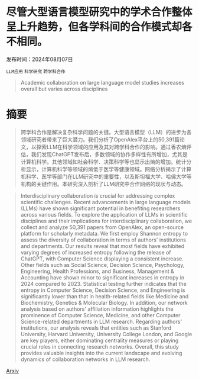 # 尽管大型语言模型研究中的学术合作整体呈上升趋势，但各学科间的合作模式却各不相同。

发布时间：2024年08月07日

`LLM应用` `科学研究` `跨学科合作`

> Academic collaboration on large language model studies increases overall but varies across disciplines

# 摘要

> 跨学科合作是解决复杂科学问题的关键。大型语言模型（LLM）的进步为各领域研究者带来了巨大潜力。我们分析了OpenAlex平台上的50,391篇论文，以探索LLM在科学领域的应用及其对跨学科合作的影响。通过香农熵评估，我们发现ChatGPT发布后，多数领域的协作多样性有所增加，尤其是计算机科学。其他领域如社会科学、决策科学等也显示出熵的增加。统计分析显示，计算机科学等领域的熵低于医学等健康领域。网络分析揭示了计算机科学、医学等部门在LLM研究中的重要性，以及斯坦福大学、哈佛大学等机构的关键作用。本研究深入剖析了LLM研究中合作网络的现状与动态。

> Interdisciplinary collaboration is crucial for addressing complex scientific challenges. Recent advancements in large language models (LLMs) have shown significant potential in benefiting researchers across various fields. To explore the application of LLMs in scientific disciplines and their implications for interdisciplinary collaboration, we collect and analyze 50,391 papers from OpenAlex, an open-source platform for scholarly metadata. We first employ Shannon entropy to assess the diversity of collaboration in terms of authors' institutions and departments. Our results reveal that most fields have exhibited varying degrees of increased entropy following the release of ChatGPT, with Computer Science displaying a consistent increase. Other fields such as Social Science, Decision Science, Psychology, Engineering, Health Professions, and Business, Management & Accounting have shown minor to significant increases in entropy in 2024 compared to 2023. Statistical testing further indicates that the entropy in Computer Science, Decision Science, and Engineering is significantly lower than that in health-related fields like Medicine and Biochemistry, Genetics & Molecular Biology. In addition, our network analysis based on authors' affiliation information highlights the prominence of Computer Science, Medicine, and other Computer Science-related departments in LLM research. Regarding authors' institutions, our analysis reveals that entities such as Stanford University, Harvard University, University College London, and Google are key players, either dominating centrality measures or playing crucial roles in connecting research networks. Overall, this study provides valuable insights into the current landscape and evolving dynamics of collaboration networks in LLM research.

[Arxiv](https://arxiv.org/abs/2408.04163)